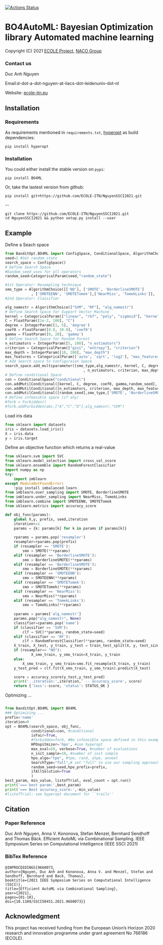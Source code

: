 [![Actions Status](https://api.travis-ci.org/anh05/BO4ML.svg?branch=master)](http://travis-ci.org/anh05/BO4ML)
# BO4AutoML: Bayesian Optimization library Automated machine learning 

Copyright (C) 2021 [ECOLE Project](https://ecole-itn.eu/), [NACO Group](https://naco.liacs.nl/)

### Contact us

Duc Anh Nguyen

Email:d-dot-a-dot-nguyen-at-liacs-dot-leidenuniv-dot-nl

Website: [ecole-itn.eu](https://ecole-itn.eu/)
## Installation
### Requirements

As requirements  mentioned in `requirements.txt`, [hyperopt](https://github.com/hyperopt/hyperopt) as build dependencies:

```shell
pip install hyperopt
```
### Installation

You could either install the stable version on `pypi`:

```shell
pip install BO4ML
```

Or, take the lastest version from github:

```shell
pip install git+https://github.com/ECOLE-ITN/NguyenSSCI2021.git
```
--
```shell
git clone https://github.com/ECOLE-ITN/NguyenSSCI2021.git
cd NguyenSSCI2021 && python setup.py install --user
```

## Example
Define a Seach space
```python
from BanditOpt.BO4ML import ConfigSpace, ConditionalSpace, AlgorithmChoice, CategoricalParam, IntegerParam, FloatParam, Forbidden
seed=1 #Set random_state
search_space = ConfigSpace()
# Define Search Space
#Eandom_seed uses for all operators
random_seed=CategoricalParam(seed,"random_state")

#1st Operator: Resampling technique
smo_type = AlgorithmChoice([['NO'], ['SMOTE', 'BorderlineSMOTE']
            , ['SMOTEENN', 'SMOTETomek'],['NearMiss', 'TomekLinks']], 'resampler')
#2nd Operator: Classifier

alg_namestr = AlgorithmChoice(["SVM", "RF"], "alg_namestr")
# Define Search Space for Support Vector Machine
kernel = CategoricalParam(["linear", "rbf", "poly", "sigmoid"], "kernel")
C = FloatParam([1e-2, 100], "C")
degree = IntegerParam([1, 5], 'degree')
coef0 = FloatParam([0.0, 10.0], 'coef0')
gamma = FloatParam([0, 20], 'gamma')
# Define Search Space for Random Forest
n_estimators = IntegerParam([5, 100], "n_estimators")
criterion = CategoricalParam(["gini", "entropy"], "criterion")
max_depth = IntegerParam([10, 200], "max_depth")
max_features = CategoricalParam(['auto', 'sqrt', 'log2'], "max_features")
# Add Search space to Configuraion Space
search_space.add_multiparameter([smo_type,alg_namestr, kernel, C, degree, coef0, gamma
                                    , n_estimators, criterion, max_depth, max_features])
# Define conditional Space
con = ConditionalSpace("conditional")
con.addMutilConditional([kernel, C, degree, coef0, gamma,random_seed], alg_namestr, "SVM")
con.addMutilConditional([n_estimators, criterion, max_depth, max_features,random_seed], alg_namestr, ["RF"])
con.addMutilConditional([random_seed],smo_type,['SMOTE', 'BorderlineSMOTE','SMOTEENN', 'SMOTETomek'])
# Define infeasible space (if any)
#forb = Forbidden()
#forb.addForbidden(abc,["A","C","D"],alg_namestr,"SVM")
```
Load iris data
```python
from sklearn import datasets
iris = datasets.load_iris()
X = iris.data
y = iris.target
```
Define an objective function which returns a real-value
```python
from sklearn.svm import SVC
from sklearn.model_selection import cross_val_score
from sklearn.ensemble import RandomForestClassifier
import numpy as np
try:
    import imblearn
except ModuleNotFoundError:
    !pip install imbalanced-learn
from imblearn.over_sampling import SMOTE, BorderlineSMOTE
from imblearn.under_sampling import NearMiss, TomekLinks
from imblearn.combine import SMOTEENN, SMOTETomek
from sklearn.metrics import accuracy_score

def obj_func(params):    
    global X,y, prefix, seed,iteration  
    iteration+=1
    params = {k: params[k] for k in params if params[k]}
    
    rparams = params.pop('resampler')
    resampler=rparams.pop(prefix)
    if (resampler == 'SMOTE'):
        smo = SMOTE(**rparams)
    elif (resampler == 'BorderlineSMOTE'):
        smo = BorderlineSMOTE(**rparams)
    elif (resampler == 'BorderlineSMOTE'):
        smo = BorderlineSMOTE(**rparams)
    elif (resampler == 'SMOTEENN'):
        smo = SMOTEENN(**rparams)
    elif (resampler == 'SMOTETomek'):
        smo = SMOTETomek(**rparams)
    elif (resampler == 'NearMiss'):
        smo = NearMiss(**rparams)
    elif (resampler == 'TomekLinks'):
        smo = TomekLinks(**rparams)
    
    cparams = params['alg_namestr']
    params.pop("alg_namestr", None)  
    classifier=cparams.pop('name')
    if (classifier == 'SVM'):
        clf = SVC(**params, random_state=seed)
    elif (classifier == 'RF'):
        clf = RandomForestClassifier(**params, random_state=seed)    
    X_train, X_test, y_train, y_test = train_test_split(X, y, test_size=0.2, stratify=y)
    if (resampler== "NO"):
            X_smo_train, y_smo_train=X_train, y_train
    else:
        X_smo_train, y_smo_train=smo.fit_resample(X_train, y_train)
    y_test_pred = clf.fit(X_smo_train, y_smo_train).predict(X_test)

    score = accuracy_score(y_test,y_test_pred)
    print('..iteration:',iteration,' -- accuracy_score', score)
    return {'loss':-score, 'status': STATUS_OK }

```
Optimizing ...
```python

from BanditOpt.BO4ML import BO4ML
### Optimizing ...
prefix='name'
iteration=0
opt = BO4ML(search_space, obj_func, 
            conditional=con, #conditional 
            isFair=True,
            #forbidden=forb, #No infeasible space defined in this example
            HPOopitmizer='hpo', #use hyperopt
            max_eval=50, verbose=True, #number of evaluations
            n_init_sample=10, #number of init sample 
            hpo_algo="tpe", #tpe, rand, atpe, anneal
            SearchType="full",# set "full" to use our sampling approach. Otherwise, the original library to be used
            random_seed=seed,hpo_prefix=prefix,
            ifAllSolution=True
            )
best_param, min_value, listofTrial, eval_count = opt.run()
print('=== best param:',best_param)
print('=== Best accuracy_score:',-min_value)
#listofTrial: see hyperopt document for ``trails''
```
## Citation
### Paper Reference

Duc Anh Nguyen, Anna V. Kononova, Stefan Menzel, Bernhard Sendhoff and Thomas Bäck. Efficient AutoML via Combinational Sampling. IEEE Symposium Series on Computational Intelligence (IEEE SSCI 2021)

### BibTex Reference
`@INPROCEEDINGS{9660073`,\
  `author={Nguyen, Duc Anh and Kononova, Anna V. and Menzel, Stefan and Sendhoff, Bernhard and Back, Thomas},`\
  `booktitle={2021 IEEE Symposium Series on Computational Intelligence (SSCI)},`\
  `title={Efficient AutoML via Combinational Sampling}, `\
  `year={2021},`\
  `pages={01-10},`\
  `doi={10.1109/SSCI50451.2021.9660073}}`
  
## Acknowledgment

This project has received funding from the European Union’s Horizon 2020 research and innovation programme under grant agreement No 766186 (ECOLE).
